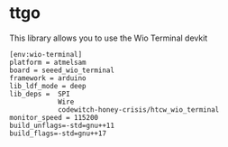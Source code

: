 # ttgo

This library allows you to use the Wio Terminal devkit

```
[env:wio-terminal]
platform = atmelsam
board = seeed_wio_terminal
framework = arduino
lib_ldf_mode = deep
lib_deps = 	SPI
			Wire
			codewitch-honey-crisis/htcw_wio_terminal
monitor_speed = 115200
build_unflags=-std=gnu++11
build_flags=-std=gnu++17
```